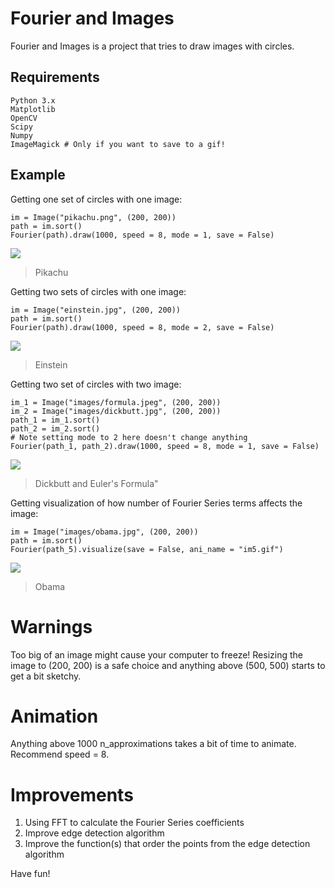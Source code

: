 # Fourier and Images

Fourier and Images is a project that tries to draw images with circles.

## Requirements
```
Python 3.x
Matplotlib
OpenCV
Scipy
Numpy
ImageMagick # Only if you want to save to a gif!
```

## Example 

Getting one set of circles with one image:
```
im = Image("pikachu.png", (200, 200))
path = im.sort()
Fourier(path).draw(1000, speed = 8, mode = 1, save = False)
```

[![](https://github.com/thinking-tower/Fourier-and-Images/blob/master/example_gifs/pikachu.gif)](https://github.com/thinking-tower/Fourier-and-Images/blob/master/example_gifs/pikachu.gif "Pikachu")

> Pikachu

Getting two sets of circles with one image:

```
im = Image("einstein.jpg", (200, 200))
path = im.sort()
Fourier(path).draw(1000, speed = 8, mode = 2, save = False)
```

[![](https://github.com/thinking-tower/Fourier-and-Images/blob/master/example_gifs/einstein.gif)](https://github.com/thinking-tower/Fourier-and-Images/blob/master/example_gifs/einstein.gif "Einstein")

> Einstein

Getting two set of circles with two image:
```
im_1 = Image("images/formula.jpeg", (200, 200))
im_2 = Image("images/dickbutt.jpg", (200, 200))
path_1 = im_1.sort()
path_2 = im_2.sort()
# Note setting mode to 2 here doesn't change anything
Fourier(path_1, path_2).draw(1000, speed = 8, mode = 1, save = False)
```

[![](https://github.com/thinking-tower/Fourier-and-Images/blob/master/example_gifs/dickbutt_formula.gif)](https://github.com/thinking-tower/Fourier-and-Images/blob/master/example_gifs/dickbutt_formula.gif "Dickbutt and Euler's Formula")

> Dickbutt and Euler's Formula"

Getting visualization of how number of Fourier Series terms affects the image:
```
im = Image("images/obama.jpg", (200, 200))
path = im.sort()
Fourier(path_5).visualize(save = False, ani_name = "im5.gif")
```

[![](https://github.com/thinking-tower/Fourier-and-Images/blob/master/example_gifs/obama.gif)](https://github.com/thinking-tower/Fourier-and-Images/blob/master/example_gifs/obama.gif "Obama")

> Obama

# Warnings
Too big of an image might cause your computer to freeze! Resizing the image to (200, 200) is a safe choice and anything above (500, 500) starts to get a bit sketchy.

# Animation
Anything above 1000 n_approximations takes a bit of time to animate. Recommend speed = 8.

# Improvements
1) Using FFT to calculate the Fourier Series coefficients
2) Improve edge detection algorithm
3) Improve the function(s) that order the points from the edge detection algorithm

Have fun!
